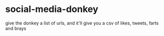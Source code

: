 social-media-donkey
===================

give the donkey a list of urls, and it'll give you a csv of likes, tweets, farts and brays
